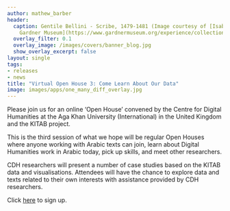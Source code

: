 ```yaml
---
author: mathew_barber
header:
  caption: Gentile Bellini - Scribe, 1479-1481 (Image courtesy of [Isabella Stewart
    Gardner Museum](https://www.gardnermuseum.org/experience/collection/10755), Boston)
  overlay_filter: 0.1
  overlay_image: /images/covers/banner_blog.jpg
  show_overlay_excerpt: false
layout: single
tags:
- releases
- news
title: "Virtual Open House 3: Come Learn About Our Data"
image: images/apps/one_many_diff_overlay.jpg
---
```

Please join us for an online ‘Open House’ convened by the Centre for Digital Humanities at the Aga Khan University (International) in the United Kingdom and the KITAB project.

This is the third session of what we hope will be regular Open Houses where anyone working with Arabic texts can join, learn about Digital Humanities work in Arabic today, pick up skills, and meet other researchers.

CDH researchers will present a number of case studies based on the KITAB data and visualisations. Attendees will have the chance to explore data and texts related to their own interests with assistance provided by CDH researchers.

Click [here](https://www.eventbrite.co.uk/e/aku-ismcs-centre-for-digital-humanities-cdh-virtual-open-house-tickets-1104880891489?aff=oddtdtcreator) to sign up.
